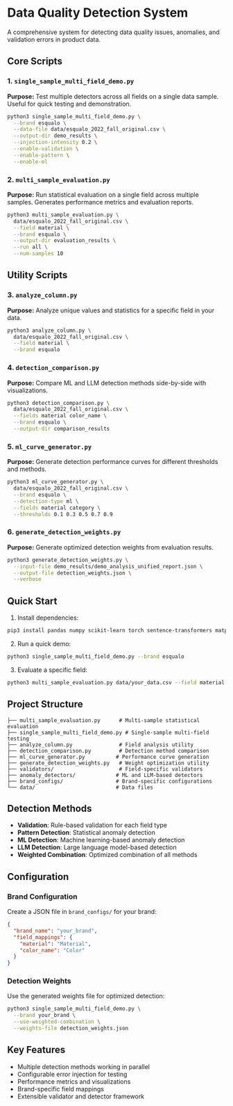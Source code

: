 # Data Quality Detection System

A comprehensive system for detecting data quality issues, anomalies, and validation errors in product data.

## Core Scripts

### 1. `single_sample_multi_field_demo.py`
**Purpose:** Test multiple detectors across all fields on a single data sample. Useful for quick testing and demonstration.

```bash
python3 single_sample_multi_field_demo.py \
  --brand esqualo \
  --data-file data/esqualo_2022_fall_original.csv \
  --output-dir demo_results \
  --injection-intensity 0.2 \
  --enable-validation \
  --enable-pattern \
  --enable-ml
```

### 2. `multi_sample_evaluation.py`
**Purpose:** Run statistical evaluation on a single field across multiple samples. Generates performance metrics and evaluation reports.

```bash
python3 multi_sample_evaluation.py \
  data/esqualo_2022_fall_original.csv \
  --field material \
  --brand esqualo \
  --output-dir evaluation_results \
  --run all \
  --num-samples 10
```

## Utility Scripts

### 3. `analyze_column.py`
**Purpose:** Analyze unique values and statistics for a specific field in your data.

```bash
python3 analyze_column.py \
  data/esqualo_2022_fall_original.csv \
  --field material \
  --brand esqualo
```

### 4. `detection_comparison.py`
**Purpose:** Compare ML and LLM detection methods side-by-side with visualizations.

```bash
python3 detection_comparison.py \
  data/esqualo_2022_fall_original.csv \
  --fields material color_name \
  --brand esqualo \
  --output-dir comparison_results
```

### 5. `ml_curve_generator.py`
**Purpose:** Generate detection performance curves for different thresholds and methods.

```bash
python3 ml_curve_generator.py \
  data/esqualo_2022_fall_original.csv \
  --brand esqualo \
  --detection-type ml \
  --fields material category \
  --thresholds 0.1 0.3 0.5 0.7 0.9
```

### 6. `generate_detection_weights.py`
**Purpose:** Generate optimized detection weights from evaluation results.

```bash
python3 generate_detection_weights.py \
  --input-file demo_results/demo_analysis_unified_report.json \
  --output-file detection_weights.json \
  --verbose
```

## Quick Start

1. Install dependencies:
```bash
pip3 install pandas numpy scikit-learn torch sentence-transformers matplotlib seaborn
```

2. Run a quick demo:
```bash
python3 single_sample_multi_field_demo.py --brand esqualo
```

3. Evaluate a specific field:
```bash
python3 multi_sample_evaluation.py data/your_data.csv --field material --brand your_brand
```

## Project Structure

```
├── multi_sample_evaluation.py      # Multi-sample statistical evaluation
├── single_sample_multi_field_demo.py # Single-sample multi-field testing
├── analyze_column.py               # Field analysis utility
├── detection_comparison.py         # Detection method comparison
├── ml_curve_generator.py          # Performance curve generation
├── generate_detection_weights.py   # Weight optimization utility
├── validators/                     # Field-specific validators
├── anomaly_detectors/             # ML and LLM-based detectors
├── brand_configs/                 # Brand-specific configurations
└── data/                          # Data files
```

## Detection Methods

- **Validation**: Rule-based validation for each field type
- **Pattern Detection**: Statistical anomaly detection
- **ML Detection**: Machine learning-based anomaly detection
- **LLM Detection**: Large language model-based detection
- **Weighted Combination**: Optimized combination of all methods

## Configuration

### Brand Configuration
Create a JSON file in `brand_configs/` for your brand:

```json
{
  "brand_name": "your_brand",
  "field_mappings": {
    "material": "Material",
    "color_name": "Color"
  }
}
```

### Detection Weights
Use the generated weights file for optimized detection:

```bash
python3 single_sample_multi_field_demo.py \
  --brand your_brand \
  --use-weighted-combination \
  --weights-file detection_weights.json
```

## Key Features

- Multiple detection methods working in parallel
- Configurable error injection for testing
- Performance metrics and visualizations
- Brand-specific field mappings
- Extensible validator and detector framework

